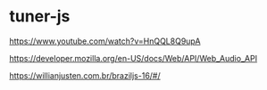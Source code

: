 # tuner-js

https://www.youtube.com/watch?v=HnQQL8Q9upA

https://developer.mozilla.org/en-US/docs/Web/API/Web_Audio_API

https://willianjusten.com.br/braziljs-16/#/
